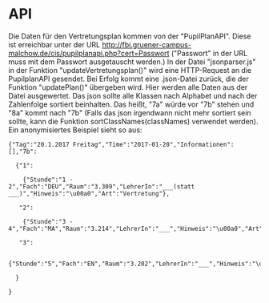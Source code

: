 # API
Die Daten für den Vertretungsplan kommen von der "PupilPlanAPI".
Diese ist erreichbar unter der URL http://fbi.gruener-campus-malchow.de/cis/pupilplanapi.php?cert=Passwort
("Passwort" in der URL muss mit dem Passwort ausgetauscht werden.)
In der Datei "jsonparser.js" in der Funktion "updateVertretungsplan()" wird eine HTTP-Request an die PupilplanAPI gesendet.
Bei Erfolg kommt eine .json-Datei zurück, die der Funktion "updatePlan()" übergeben wird. Hier werden alle Daten aus der Datei ausgewertet.
Das json sollte alle Klassen nach Alphabet und nach der Zahlenfolge sortiert beinhalten. Das heißt, "7a" würde vor "7b" stehen und "8a" kommt nach "7b" (Falls das json irgendwann nicht mehr sortiert sein sollte, kann die Funktion sortClassNames(classNames) verwendet werden).
Ein anonymisiertes Beispiel sieht so aus:

```
{"Tag":"20.1.2017 Freitag","Time":"2017-01-20","Informationen":[],"7b":

  {"1":
  
    {"Stunde":"1 - 2","Fach":"DEU","Raum":"3.309","LehrerIn":"___(statt ___)","Hinweis":"\u00a0","Art":"Vertretung"},
    
   "2":
   
    {"Stunde":"3 - 4","Fach":"MA","Raum":"3.214","LehrerIn":"___","Hinweis":"\u00a0","Art":"Vertretung"}
    
   "3":
   
    {"Stunde":"5","Fach":"EN","Raum":"3.202","LehrerIn":"___","Hinweis":"\u00a0","Art":"Ausfall"}
    
  }
  
}
```
